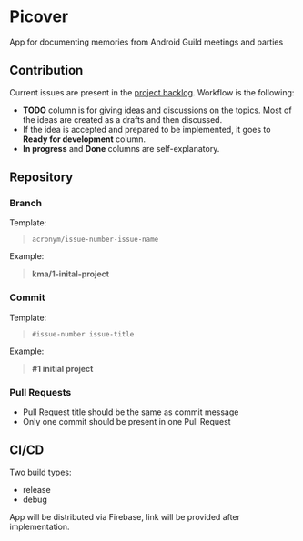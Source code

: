 # Picover

App for documenting memories from Android Guild meetings and parties

## Contribution

Current issues are present in the [project backlog](https://github.com/orgs/intive/projects/3). Workflow is the following:
- **TODO** column is for giving ideas and discussions on the topics. Most of the ideas are created as a drafts and then discussed.
- If the idea is accepted and prepared to be implemented, it goes to **Ready for development** column.
- **In progress** and **Done** columns are self-explanatory.

## Repository

### Branch

Template:
> `acronym/issue-number-issue-name`

Example:
> <b>kma/1-inital-project</b>

### Commit

Template:
> `#issue-number issue-title`

Example:
> <b>#1 initial project</b>

### Pull Requests

- Pull Request title should be the same as commit message
- Only one commit should be present in one Pull Request

## CI/CD

Two build types:
- release
- debug

App will be distributed via Firebase, link will be provided after implementation.